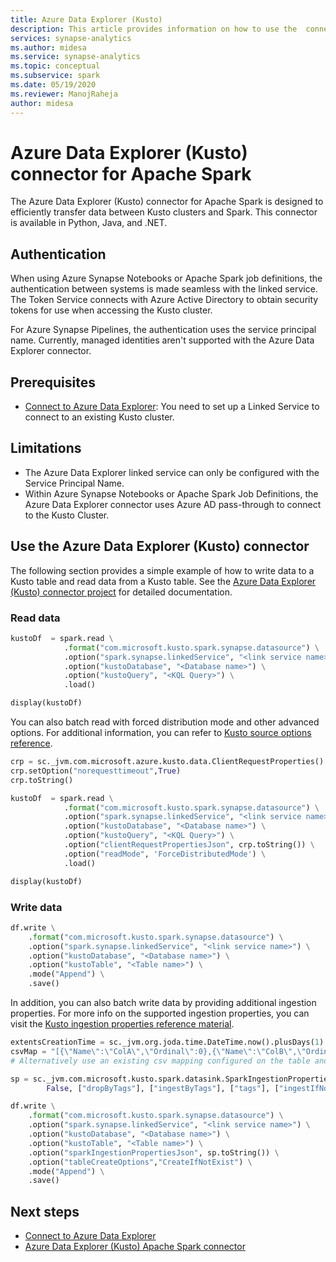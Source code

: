 ```yaml
---
title: Azure Data Explorer (Kusto) 
description: This article provides information on how to use the  connector for moving data between Azure Data Explorer (Kusto) and serverless Apache Spark pools.
services: synapse-analytics 
ms.author: midesa 
ms.service: synapse-analytics
ms.topic: conceptual
ms.subservice: spark
ms.date: 05/19/2020 
ms.reviewer: ManojRaheja
author: midesa
---
```


# Azure Data Explorer (Kusto) connector for Apache Spark
The Azure Data Explorer (Kusto) connector for Apache Spark is designed to efficiently transfer data between Kusto clusters and Spark. This connector is available in Python, Java, and .NET.

## Authentication
When using Azure Synapse Notebooks or Apache Spark job definitions, the authentication between systems is made seamless with the linked service. The Token Service connects with Azure Active Directory to obtain security tokens for use when accessing the Kusto cluster.

For Azure Synapse Pipelines, the authentication uses the service principal name. Currently, managed identities aren't supported with the Azure Data Explorer connector.

## Prerequisites 
  - [Connect to Azure Data Explorer](../../quickstart-connect-azure-data-explorer.md): You need to set up a Linked Service to connect to an existing Kusto cluster.

## Limitations
  - The Azure Data Explorer linked service can only be configured with the Service Principal Name.
  - Within Azure Synapse Notebooks or Apache Spark Job Definitions, the Azure Data Explorer connector uses Azure AD pass-through to connect to the Kusto Cluster.


## Use the Azure Data Explorer (Kusto) connector
The following section provides a simple example of how to write data to a Kusto table and read data from a Kusto table. See the [Azure Data Explorer (Kusto) connector project](https://github.com/Azure/azure-kusto-spark) for detailed documentation. 

### Read data

```python
kustoDf  = spark.read \
            .format("com.microsoft.kusto.spark.synapse.datasource") \
            .option("spark.synapse.linkedService", "<link service name>") \
            .option("kustoDatabase", "<Database name>") \
            .option("kustoQuery", "<KQL Query>") \
            .load()

display(kustoDf)
```

You can also batch read with forced distribution mode and other advanced options. For additional information, you can refer to [Kusto source options reference](https://github.com/Azure/azure-kusto-spark/blob/master/connector/src/main/scala/com/microsoft/kusto/spark/datasource/KustoSourceOptions.scala).

```python
crp = sc._jvm.com.microsoft.azure.kusto.data.ClientRequestProperties()
crp.setOption("norequesttimeout",True)
crp.toString()

kustoDf  = spark.read \
            .format("com.microsoft.kusto.spark.synapse.datasource") \
            .option("spark.synapse.linkedService", "<link service name>") \
            .option("kustoDatabase", "<Database name>") \
            .option("kustoQuery", "<KQL Query>") \
            .option("clientRequestPropertiesJson", crp.toString()) \
            .option("readMode", 'ForceDistributedMode') \
            .load()

display(kustoDf) 
```
### Write data

```python
df.write \
    .format("com.microsoft.kusto.spark.synapse.datasource") \
    .option("spark.synapse.linkedService", "<link service name>") \
    .option("kustoDatabase", "<Database name>") \
    .option("kustoTable", "<Table name>") \
    .mode("Append") \
    .save()
```
In addition, you can also batch write data by providing additional ingestion properties. For more info on the supported ingestion properties, you can visit the [Kusto ingestion properties reference material](/azure/data-explorer/ingestion-properties).


```python
extentsCreationTime = sc._jvm.org.joda.time.DateTime.now().plusDays(1)
csvMap = "[{\"Name\":\"ColA\",\"Ordinal\":0},{\"Name\":\"ColB\",\"Ordinal\":1}]"
# Alternatively use an existing csv mapping configured on the table and pass it as the last parameter of SparkIngestionProperties or use none

sp = sc._jvm.com.microsoft.kusto.spark.datasink.SparkIngestionProperties(
        False, ["dropByTags"], ["ingestByTags"], ["tags"], ["ingestIfNotExistsTags"], extentsCreationTime, csvMap, None)

df.write \
    .format("com.microsoft.kusto.spark.synapse.datasource") \
    .option("spark.synapse.linkedService", "<link service name>") \
    .option("kustoDatabase", "<Database name>") \
    .option("kustoTable", "<Table name>") \
    .option("sparkIngestionPropertiesJson", sp.toString()) \
    .option("tableCreateOptions","CreateIfNotExist") \
    .mode("Append") \
    .save()
```

## Next steps
- [Connect to Azure Data Explorer](../../quickstart-connect-azure-data-explorer.md)
- [Azure Data Explorer (Kusto) Apache Spark connector](https://github.com/Azure/azure-kusto-spark)
